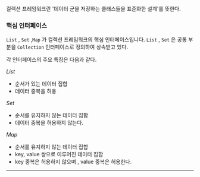
컬렉션 프레임워크란 '데이터 군을 저장하는 클래스들을 표준화한 설계'를 뜻한다.


### 핵심 인터페이스

`List` , `Set` ,`Map` 가 컬렉션 프레임워크의 핵심 인터페이스입니다. `List` , `Set` 은 공통 부분을 `Collection` 인터페이스로 정의하여 상속받고 있다.

각 인터페이스의 주요 특징은 다음과 같다.

*List*
- 순서가 있는 데이터 집합
- 데이터 중복을 허용

*Set*
- 순서를 유지하지 않는 데이터 집합
- 데이터 중복을 허용하지 않는다.

*Map*
- 순서를 유지하지 않는 데이터 집합
- key, value 쌍으로 이루어진 데이터 집합
- key 중복은 허용하지 않으며 , value 중복은 허용한다.

---


